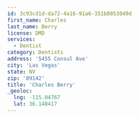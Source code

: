 ```yaml
---
id: 3c93cd1d-da72-4a16-91a6-351b8053049d
first_name: Charles
last_name: Berry
license: DMD
services:
  - Dentist
category: Dentists
address: '5455 Consul Ave'
city: 'Las Vegas'
state: NV
zip: '89142'
title: 'Charles Berry'
_geoloc:
  lng: -115.04767
  lat: 36.148417
---
```

